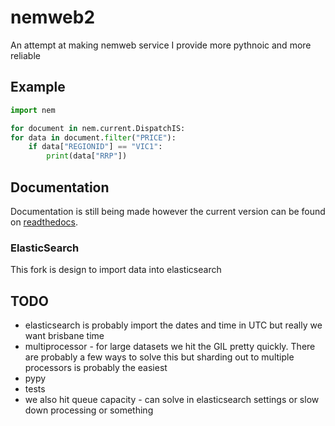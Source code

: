 # nemweb2
An attempt at making nemweb service I provide more pythnoic and more reliable

## Example
```python
import nem

for document in nem.current.DispatchIS:
for data in document.filter("PRICE"):
    if data["REGIONID"] == "VIC1":
        print(data["RRP"])
```

## Documentation
Documentation is still being made however the current version can be found on [readthedocs](http://nem.readthedocs.io/en/latest/).

### ElasticSearch
This fork is design to import data into elasticsearch


## TODO
- elasticsearch is probably import the dates and time in UTC but really we want brisbane time
- multiprocessor - for large datasets we hit the GIL pretty quickly. There are probably a few ways to solve this but sharding out to multiple processors is probably the easiest
- pypy
- tests
- we also hit queue capacity - can solve in elasticsearch settings or slow down processing or something